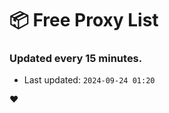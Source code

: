 # :package: Free Proxy List
### Updated every 15 minutes.

- Last updated: `2024-09-24 01:20`

:heart:

